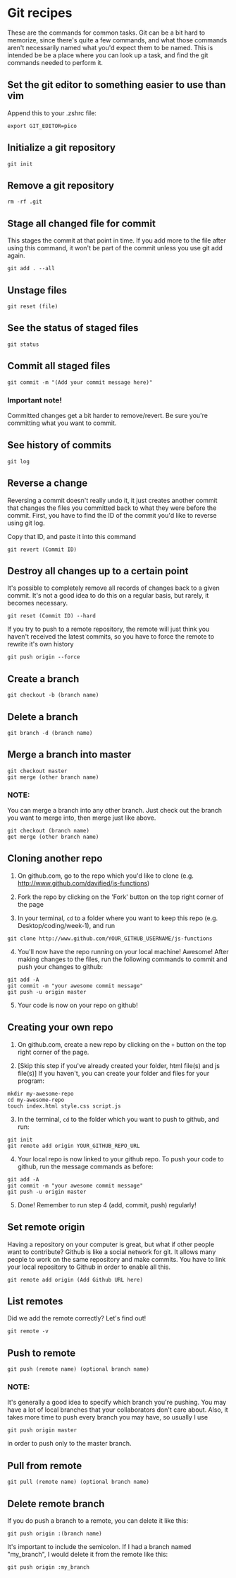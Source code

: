 # Git recipes

These are the commands for common tasks. Git can be a bit hard to memorize, since there's quite a few commands,
and what those commands aren't necessarily named what you'd expect them to be named. This is intended be be a place where you can look up a task, and find the git commands needed to perform it.

## Set the git editor to something easier to use than vim

Append this to your .zshrc file:

```
export GIT_EDITOR=pico
```

## Initialize a git repository

```
git init
```

## Remove a git repository

```
rm -rf .git
```

## Stage all changed file for commit

This stages the commit at that point in time. If you add more to the file after using this command, it
won't be part of the commit unless you use git add again.

```
git add . --all
```

## Unstage files

```
git reset (file)
```

## See the status of staged files

```
git status
```

## Commit all staged files

```
git commit -m "(Add your commit message here)"
```

### Important note!

Committed changes get a bit harder to remove/revert. Be sure you're committing what you want to commit.

## See history of commits

```
git log
```

## Reverse a change

Reversing a commit doesn't really undo it, it just creates another commit that changes the files you committed
back to what they were before the commit. First, you have to find the ID of the commit you'd like to reverse using git log.

Copy that ID, and paste it into this command

```
git revert (Commit ID)
```

## Destroy all changes up to a certain point

It's possible to completely remove all records of changes back to a given commit. It's not a good idea
to do this on a regular basis, but rarely, it becomes necessary.

```
git reset (Commit ID) --hard
```

If you try to push to a remote repository, the remote will just think you haven't received the latest commits,
so you have to force the remote to rewrite it's own history

```
git push origin --force
```

## Create a branch

```
git checkout -b (branch name)
```

## Delete a branch

```
git branch -d (branch name)
```

## Merge a branch into master

```
git checkout master
git merge (other branch name)
```

### NOTE:

You can merge a branch into any other branch. Just check out the branch you want to merge into, then merge just like
above.

```
git checkout (branch name)
get merge (other branch name)
```


## Cloning another repo

1. On github.com, go to the repo which you'd like to clone (e.g. http://www.github.com/davified/js-functions)

2. Fork the repo by clicking on the 'Fork' button on the top right corner of the page

3. In your terminal, `cd` to a folder where you want to keep this repo (e.g. Desktop/coding/week-1), and run
```
git clone http://www.github.com/YOUR_GITHUB_USERNAME/js-functions
```
4. You'll now have the repo running on your local machine! Awesome! After making changes to the files, run the following commands to commit and push your changes to github:
```
git add -A
git commit -m "your awesome commit message"
git push -u origin master
```
5. Your code is now on your repo on github!

## Creating your own repo

1. On github.com, create a new repo by clicking on the `+` button on the top right corner of the page.

2. [Skip this step if you've already created your folder, html file(s) and js file(s)] If you haven't, you can create your folder and files for your program:
```
mkdir my-awesome-repo
cd my-awesome-repo
touch index.html style.css script.js
```

3. In the terminal, `cd` to the folder which you want to push to github, and run:
```
git init
git remote add origin YOUR_GITHUB_REPO_URL
```

4. Your local repo is now linked to your github repo. To push your code to github, run the message commands as before:
```
git add -A
git commit -m "your awesome commit message"
git push -u origin master
```
5. Done! Remember to run step 4 (add, commit, push) regularly!

## Set remote origin

Having a repository on your computer is great, but what if other people want to contribute? Github is like a social network for git. It allows many people to work on the same repository and make commits. You have to link your local repository to Github in order to enable all this.

```
git remote add origin (Add Github URL here)
```

## List remotes

Did we add the remote correctly? Let's find out!

```
git remote -v
```

## Push to remote

```
git push (remote name) (optional branch name)
```

### NOTE:

It's generally a good idea to specify which branch you're pushing. You may have a lot of local branches that your collaborators don't care about. Also, it takes more time to push every branch you may have, so usually I use

```
git push origin master
```

in order to push only to the master branch.

## Pull from remote

```
git pull (remote name) (optional branch name)
```

## Delete remote branch

If you do push a branch to a remote, you can delete it like this:

```
git push origin :(branch name)
```

It's important to include the semicolon. If I had a branch named "my_branch", I would delete it from the remote like this:

```
git push origin :my_branch
```
